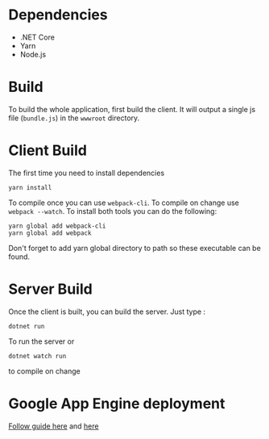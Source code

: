 # Dependencies
* .NET Core
* Yarn
* Node.js

# Build
To build the whole application, first build the client. It will output a single js file (`bundle.js`) in the `wwwroot` directory.

# Client Build
The first time you need to install dependencies

```
yarn install
```

To compile once you can use `webpack-cli`. To compile on change use `webpack --watch`.
To install both tools you can do the following:

```
yarn global add webpack-cli
yarn global add webpack
```

Don't forget to add yarn global directory to path so these executable can be found.

# Server Build

Once the client is built, you can build the server. Just type :
```
dotnet run
```
To run the server or
```
dotnet watch run
```
to compile on change

# Google App Engine deployment

[Follow guide here](https://cloud.google.com/appengine/docs/flexible/dotnet/quickstart) and [here](https://cloud.google.com/appengine/docs/flexible/dotnet/testing-and-deploying-your-app)